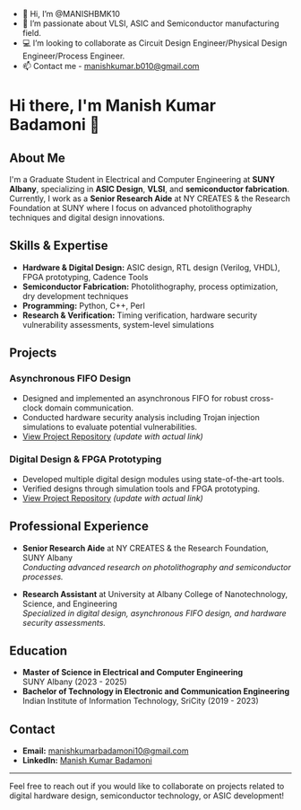 - 👋 Hi, I’m @MANISHBMK10
- 👀 I’m passionate about VLSI, ASIC and Semiconductor manufacturing field.
- 💻 I’m looking to collaborate as Circuit Design Engineer/Physical Design Engineer/Process Engineer.
- 📫 Contact me - manishkumar.b010@gmail.com

<!---
MANISHBMK10/MANISHBMK10 is a ✨ special ✨ repository because its `README.md` (this file) appears on your GitHub profile.
You can click the Preview link to take a look at your changes.
--->
# Hi there, I'm Manish Kumar Badamoni 👋

## About Me

I'm a Graduate Student in Electrical and Computer Engineering at **SUNY Albany**, specializing in **ASIC Design**, **VLSI**, and **semiconductor fabrication**. Currently, I work as a **Senior Research Aide** at NY CREATES & the Research Foundation at SUNY where I focus on advanced photolithography techniques and digital design innovations.

## Skills & Expertise

- **Hardware & Digital Design:** ASIC design, RTL design (Verilog, VHDL), FPGA prototyping, Cadence Tools
- **Semiconductor Fabrication:** Photolithography, process optimization, dry development techniques
- **Programming:** Python, C++, Perl
- **Research & Verification:** Timing verification, hardware security vulnerability assessments, system-level simulations

## Projects

### Asynchronous FIFO Design
- Designed and implemented an asynchronous FIFO for robust cross-clock domain communication.
- Conducted hardware security analysis including Trojan injection simulations to evaluate potential vulnerabilities.
- [View Project Repository](#) *(update with actual link)*

### Digital Design & FPGA Prototyping
- Developed multiple digital design modules using state-of-the-art tools.
- Verified designs through simulation tools and FPGA prototyping.
- [View Project Repository](#) *(update with actual link)*

## Professional Experience

- **Senior Research Aide** at NY CREATES & the Research Foundation, SUNY Albany  
  *Conducting advanced research on photolithography and semiconductor processes.*

- **Research Assistant** at University at Albany College of Nanotechnology, Science, and Engineering  
  *Specialized in digital design, asynchronous FIFO design, and hardware security assessments.*

## Education

- **Master of Science in Electrical and Computer Engineering**  
  SUNY Albany (2023 - 2025)
- **Bachelor of Technology in Electronic and Communication Engineering**  
  Indian Institute of Information Technology, SriCity (2019 - 2023)

## Contact

- **Email:** [manishkumarbadamoni10@gmail.com](mailto:manishkumarbadamoni10@gmail.com)
- **LinkedIn:** [Manish Kumar Badamoni](https://www.linkedin.com/in/mbadamoni)

---

Feel free to reach out if you would like to collaborate on projects related to digital hardware design, semiconductor technology, or ASIC development!
